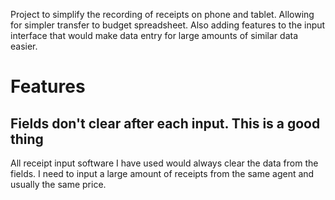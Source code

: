 Project to simplify the recording of receipts on phone and tablet. Allowing for simpler transfer to budget spreadsheet. Also adding features to the input interface that would make data entry for large amounts of similar data easier.

# Features

## Fields don't clear after each input. **This is a good thing**

All receipt input software I have used would always clear the data from the fields. I need to input a large amount of receipts from the same agent and usually the same price.
